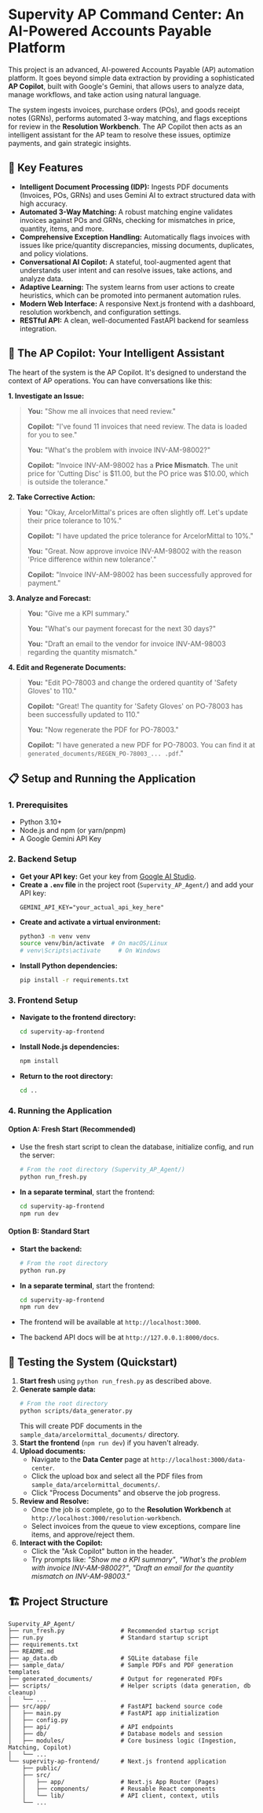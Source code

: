 # Supervity AP Command Center: An AI-Powered Accounts Payable Platform

This project is an advanced, AI-powered Accounts Payable (AP) automation platform. It goes beyond simple data extraction by providing a sophisticated **AP Copilot**, built with Google's Gemini, that allows users to analyze data, manage workflows, and take action using natural language.

The system ingests invoices, purchase orders (POs), and goods receipt notes (GRNs), performs automated 3-way matching, and flags exceptions for review in the **Resolution Workbench**. The AP Copilot then acts as an intelligent assistant for the AP team to resolve these issues, optimize payments, and gain strategic insights.

## 🚀 Key Features

*   **Intelligent Document Processing (IDP):** Ingests PDF documents (Invoices, POs, GRNs) and uses Gemini AI to extract structured data with high accuracy.
*   **Automated 3-Way Matching:** A robust matching engine validates invoices against POs and GRNs, checking for mismatches in price, quantity, items, and more.
*   **Comprehensive Exception Handling:** Automatically flags invoices with issues like price/quantity discrepancies, missing documents, duplicates, and policy violations.
*   **Conversational AI Copilot:** A stateful, tool-augmented agent that understands user intent and can resolve issues, take actions, and analyze data.
*   **Adaptive Learning:** The system learns from user actions to create heuristics, which can be promoted into permanent automation rules.
*   **Modern Web Interface:** A responsive Next.js frontend with a dashboard, resolution workbench, and configuration settings.
*   **RESTful API:** A clean, well-documented FastAPI backend for seamless integration.

## 🤖 The AP Copilot: Your Intelligent Assistant

The heart of the system is the AP Copilot. It's designed to understand the context of AP operations. You can have conversations like this:

**1. Investigate an Issue:**
> **You:** "Show me all invoices that need review."
>
> **Copilot:** "I've found 11 invoices that need review. The data is loaded for you to see."
>
> **You:** "What's the problem with invoice INV-AM-98002?"
>
> **Copilot:** "Invoice INV-AM-98002 has a **Price Mismatch**. The unit price for 'Cutting Disc' is $11.00, but the PO price was $10.00, which is outside the tolerance."

**2. Take Corrective Action:**
> **You:** "Okay, ArcelorMittal's prices are often slightly off. Let's update their price tolerance to 10%."
>
> **Copilot:** "I have updated the price tolerance for ArcelorMittal to 10%."
>
> **You:** "Great. Now approve invoice INV-AM-98002 with the reason 'Price difference within new tolerance'."
>
> **Copilot:** "Invoice INV-AM-98002 has been successfully approved for payment."

**3. Analyze and Forecast:**
> **You:** "Give me a KPI summary."
>
> **You:** "What's our payment forecast for the next 30 days?"
>
> **You:** "Draft an email to the vendor for invoice INV-AM-98003 regarding the quantity mismatch."

**4. Edit and Regenerate Documents:**
> **You:** "Edit PO-78003 and change the ordered quantity of 'Safety Gloves' to 110."
>
> **Copilot:** "Great! The quantity for 'Safety Gloves' on PO-78003 has been successfully updated to 110."
>
> **You:** "Now regenerate the PDF for PO-78003."
>
> **Copilot:** "I have generated a new PDF for PO-78003. You can find it at `generated_documents/REGEN_PO-78003_... .pdf`."

## 📋 Setup and Running the Application

### 1. Prerequisites
*   Python 3.10+
*   Node.js and npm (or yarn/pnpm)
*   A Google Gemini API Key

### 2. Backend Setup
   - **Get your API key:** Get your key from [Google AI Studio](https://makersuite.google.com/app/apikey).
   - **Create a `.env` file** in the project root (`Supervity_AP_Agent/`) and add your API key:
     ```
     GEMINI_API_KEY="your_actual_api_key_here"
     ```
   - **Create and activate a virtual environment:**
     ```bash
     python3 -m venv venv
     source venv/bin/activate  # On macOS/Linux
     # venv\Scripts\activate     # On Windows
     ```
   - **Install Python dependencies:**
     ```bash
     pip install -r requirements.txt
     ```

### 3. Frontend Setup
   - **Navigate to the frontend directory:**
     ```bash
     cd supervity-ap-frontend
     ```
   - **Install Node.js dependencies:**
     ```bash
     npm install
     ```
   - **Return to the root directory:**
     ```bash
     cd ..
     ```

### 4. Running the Application

#### Option A: Fresh Start (Recommended)
   - Use the fresh start script to clean the database, initialize config, and run the server:
     ```bash
     # From the root directory (Supervity_AP_Agent/)
     python run_fresh.py
     ```
   - **In a separate terminal**, start the frontend:
     ```bash
     cd supervity-ap-frontend
     npm run dev
     ```

#### Option B: Standard Start
   - **Start the backend:**
     ```bash
     # From the root directory
     python run.py
     ```
   - **In a separate terminal**, start the frontend:
     ```bash
     cd supervity-ap-frontend
     npm run dev
     ```

   - The frontend will be available at `http://localhost:3000`.
   - The backend API docs will be at `http://127.0.0.1:8000/docs`.


## 🧪 Testing the System (Quickstart)

1.  **Start fresh** using `python run_fresh.py` as described above.
2.  **Generate sample data:**
    ```bash
    # From the root directory
    python scripts/data_generator.py
    ```
    This will create PDF documents in the `sample_data/arcelormittal_documents/` directory.
3.  **Start the frontend** (`npm run dev`) if you haven't already.
4.  **Upload documents:**
    -   Navigate to the **Data Center** page at `http://localhost:3000/data-center`.
    -   Click the upload box and select all the PDF files from `sample_data/arcelormittal_documents/`.
    -   Click "Process Documents" and observe the job progress.
5.  **Review and Resolve:**
    -   Once the job is complete, go to the **Resolution Workbench** at `http://localhost:3000/resolution-workbench`.
    -   Select invoices from the queue to view exceptions, compare line items, and approve/reject them.
6.  **Interact with the Copilot:**
    -   Click the "Ask Copilot" button in the header.
    -   Try prompts like: *"Show me a KPI summary"*, *"What's the problem with invoice INV-AM-98002?"*, *"Draft an email for the quantity mismatch on INV-AM-98003."*

## 🏗️ Project Structure

```
Supervity_AP_Agent/
├── run_fresh.py                # Recommended startup script
├── run.py                      # Standard startup script
├── requirements.txt
├── README.md
├── ap_data.db                  # SQLite database file
├── sample_data/                # Sample PDFs and PDF generation templates
├── generated_documents/        # Output for regenerated PDFs
├── scripts/                    # Helper scripts (data generation, db cleanup)
│   └── ...
├── src/app/                    # FastAPI backend source code
│   ├── main.py                 # FastAPI app initialization
│   ├── config.py
│   ├── api/                    # API endpoints
│   ├── db/                     # Database models and session
│   ├── modules/                # Core business logic (Ingestion, Matching, Copilot)
│   └── ...
└── supervity-ap-frontend/      # Next.js frontend application
    ├── public/
    ├── src/
    │   ├── app/                # Next.js App Router (Pages)
    │   ├── components/         # Reusable React components
    │   └── lib/                # API client, context, utils
    └── ...
```
